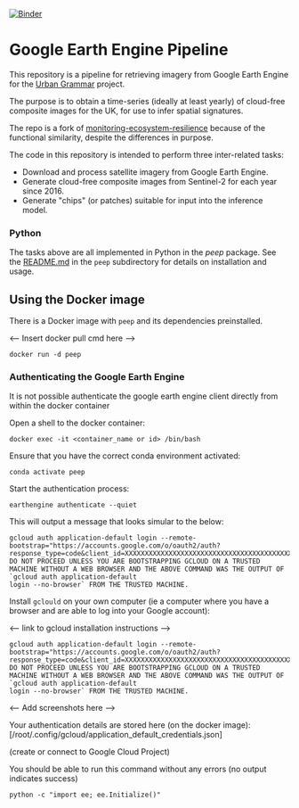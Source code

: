 [![Binder](https://mybinder.org/badge_logo.svg)](https://mybinder.org/v2/gh/urbangrammarai/gee_pipeline/master?labpath=notebooks)


# Google Earth Engine Pipeline

This repository is a pipeline for retrieving imagery from Google Earth Engine for the [Urban Grammar](https://urbangrammarai.xyz/) project.

The purpose is to obtain a time-series (ideally at least yearly) of cloud-free composite images for the UK, for use to infer spatial signatures.

The repo is a fork of [monitoring-ecosystem-resilience](https://github.com/alan-turing-institute/monitoring-ecosystem-resilience) because of the functional similarity, despite the differences in purpose.

The code in this repository is intended to perform three inter-related tasks:

* Download and process satellite imagery from Google Earth Engine.
* Generate cloud-free composite images from Sentinel-2 for each year since 2016.
* Generate "chips" (or patches) suitable for input into the inference model.



### Python

The tasks above are all implemented in Python in the *peep* package. See the [README.md](peep/README.md) in the `peep` subdirectory for details on installation and usage.



## Using the Docker image

There is a Docker image with `peep` and its dependencies preinstalled.

<-- Insert docker pull cmd here -->

```
docker run -d peep
```

### Authenticating the Google Earth Engine

It is not possible authenticate the google earth engine client directly from within the docker container

Open a shell to the docker container:
```
docker exec -it <container_name or id> /bin/bash
```

Ensure that you have the correct conda environment activated:
```
conda activate peep
```

Start the authentication process:
```
earthengine authenticate --quiet
```

This will output a message that looks simular to the below:
```
gcloud auth application-default login --remote-bootstrap="https://accounts.google.com/o/oauth2/auth?response_type=code&client_id=XXXXXXXXXXXXXXXXXXXXXXXXXXXXXXXXXXXXXXXXXXXXX.apps.googleusercontent.com&scope=https%3A%2F%2Fwww.googleapis.com%2Fauth%2Fearthengine+https%3A%2F%2Fwww.googleapis.com%2Fauth%2Fdevstorage.full_control+https%3A%2F%2Fwww.googleapis.com%2Fauth%2Faccounts.reauth&state=aSWZIEfr47wX483XfpU8EbT2kp1oQG&access_type=offline&code_challenge=yyyyyyyyyyyyyyyyyyyyyyyyyyyyyyyyyyyyyyyyyyy&code_challenge_method=S256&token_usage=remote"
DO NOT PROCEED UNLESS YOU ARE BOOTSTRAPPING GCLOUD ON A TRUSTED MACHINE WITHOUT A WEB BROWSER AND THE ABOVE COMMAND WAS THE OUTPUT OF `gcloud auth application-default
login --no-browser` FROM THE TRUSTED MACHINE.
```


Install `gclould` on your own computer (ie a computer where you have a browser and are able to log into your Google account):

<-- link to gcloud installation instructions -->


```
gcloud auth application-default login --remote-bootstrap="https://accounts.google.com/o/oauth2/auth?response_type=code&client_id=XXXXXXXXXXXXXXXXXXXXXXXXXXXXXXXXXXXXXXXXXXXXX.apps.googleusercontent.com&scope=https%3A%2F%2Fwww.googleapis.com%2Fauth%2Fearthengine+https%3A%2F%2Fwww.googleapis.com%2Fauth%2Fdevstorage.full_control+https%3A%2F%2Fwww.googleapis.com%2Fauth%2Faccounts.reauth&state=aSWZIEfr47wX483XfpU8EbT2kp1oQG&access_type=offline&code_challenge=yyyyyyyyyyyyyyyyyyyyyyyyyyyyyyyyyyyyyyyyyyy&code_challenge_method=S256&token_usage=remote"
DO NOT PROCEED UNLESS YOU ARE BOOTSTRAPPING GCLOUD ON A TRUSTED MACHINE WITHOUT A WEB BROWSER AND THE ABOVE COMMAND WAS THE OUTPUT OF `gcloud auth application-default
login --no-browser` FROM THE TRUSTED MACHINE.
```

<-- Add screenshots here -->



Your authentication details are stored here (on the docker image):
[/root/.config/gcloud/application_default_credentials.json]


(create or connect to Google Cloud Project)


You should be able to run this command without any errors (no output indicates success)
```
python -c "import ee; ee.Initialize()"
```
